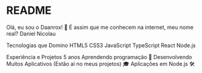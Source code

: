 # README

Olá, eu sou o Daanrox! 👋
É assim que me conhecem na internet, meu nome real? Daniel Nicolau

Tecnologias que Domino
HTML5 CSS3 JavaScript TypeScript React Node.js

Experiência e Projetos
5 anos Aprendendo programação 🌟
Desenvolvendo Muitos Aplicativos (Estão ai no meus projetos) 🎓
Aplicações em Node.js 🛠️
